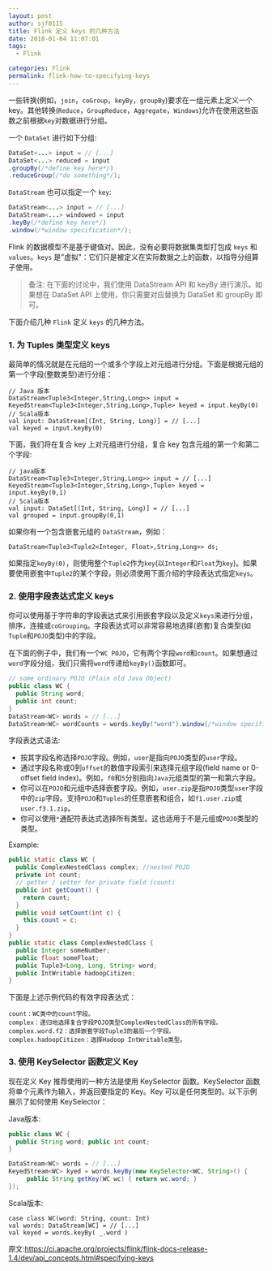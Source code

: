 ```yaml
---
layout: post
author: sjf0115
title: Flink 定义 keys 的几种方法
date: 2018-01-04 11:07:01
tags:
  - Flink

categories: Flink
permalink: flink-how-to-specifying-keys
---
```


一些转换(例如，`join`，`coGroup`，`keyBy`，`groupBy`)要求在一组元素上定义一个 key。其他转换(`Reduce`，`GroupReduce`，`Aggregate`，`Windows`)允许在使用这些函数之前根据`key`对数据进行分组。

一个 `DataSet` 进行如下分组:
```java
DataSet<...> input = // [...]
DataSet<...> reduced = input
.groupBy(/*define key here*/)
.reduceGroup(/*do something*/);
```
`DataStream` 也可以指定一个 `key`:
```java
DataStream<...> input = // [...]
DataStream<...> windowed = input
.keyBy(/*define key here*/)
.window(/*window specification*/);
```
Flink 的数据模型不是基于键值对。因此，没有必要将数据集类型打包成 `keys` 和 `values`。`keys` 是"虚拟"：它们只是被定义在实际数据之上的函数，以指导分组算子使用。

> 备注: 在下面的讨论中，我们使用 DataStream API 和 keyBy 进行演示。如果想在 DataSet API 上使用，你只需要对应替换为 DataSet 和 groupBy 即可。

下面介绍几种 `Flink` 定义 `keys` 的几种方法。

### 1. 为 Tuples 类型定义 keys

最简单的情况就是在元组的一个或多个字段上对元组进行分组。下面是根据元组的第一个字段(整数类型)进行分组：
```
// Java 版本
DataStream<Tuple3<Integer,String,Long>> input =
KeyedStream<Tuple3<Integer,String,Long>,Tuple> keyed = input.keyBy(0)
// Scala版本
val input: DataStream[(Int, String, Long)] = // [...]
val keyed = input.keyBy(0)
```

下面，我们将在复合 key 上对元组进行分组，复合 key 包含元组的第一个和第二个字段:
```
// java版本
DataStream<Tuple3<Integer,String,Long>> input = // [...]
KeyedStream<Tuple3<Integer,String,Long>,Tuple> keyed = input.keyBy(0,1)
// Scala版本
val input: DataSet[(Int, String, Long)] = // [...]
val grouped = input.groupBy(0,1)
```

如果你有一个包含嵌套元组的 `DataStream`，例如：
```
DataStream<Tuple3<Tuple2<Integer, Float>,String,Long>> ds;
```
如果指定`keyBy(0)`，则使用整个`Tuple2`作为`key`(以`Integer`和`Float`为`key`)。如果要使用嵌套中`Tuple2`的某个字段，则必须使用下面介绍的字段表达式指定`keys`。

### 2. 使用字段表达式定义 keys

你可以使用基于字符串的字段表达式来引用嵌套字段以及定义`keys`来进行分组，排序，连接或`coGrouping`。字段表达式可以非常容易地选择(嵌套)复合类型(如`Tuple`和`POJO`类型)中的字段。

在下面的例子中，我们有一个`WC POJO`，它有两个字段`word`和`count`。如果想通过`word`字段分组，我们只需将`word`传递给`keyBy()`函数即可。

```Java
// some ordinary POJO (Plain old Java Object)
public class WC {
  public String word;
  public int count;
}
DataStream<WC> words = // [...]
DataStream<WC> wordCounts = words.keyBy("word").window(/*window specification*/);
```

字段表达式语法:
- 按其字段名称选择`POJO`字段。例如，`user`是指向`POJO`类型的`user`字段。
- 通过字段名称或0到`offset`的数值字段索引来选择元组字段(field name or 0-offset field index)。例如，`f0`和`5`分别指向`Java`元组类型的第一和第六字段。
- 你可以在`POJO`和元组中选择嵌套字段。例如，`user.zip`是指`POJO`类型`user`字段中的`zip`字段。支持`POJO`和`Tuples`的任意嵌套和组合，如`f1.user.zip`或`user.f3.1.zip`。
- 你可以使用`*`通配符表达式选择所有类型。这也适用于不是元组或`POJO`类型的类型。

Example:
```Java
public static class WC {
  public ComplexNestedClass complex; //nested POJO
  private int count;
  // getter / setter for private field (count)
  public int getCount() {
    return count;
  }
  public void setCount(int c) {
    this.count = c;
  }
}
public static class ComplexNestedClass {
  public Integer someNumber;
  public float someFloat;
  public Tuple3<Long, Long, String> word;
  public IntWritable hadoopCitizen;
}
```
下面是上述示例代码的有效字段表达式：
```
count：WC类中的count字段。
complex：递归地选择复合字段POJO类型ComplexNestedClass的所有字段。
complex.word.f2：选择嵌套字段Tuple3的最后一个字段。
complex.hadoopCitizen：选择Hadoop IntWritable类型。
```

### 3. 使用 KeySelector 函数定义 Key

现在定义 Key 推荐使用的一种方法是使用 KeySelector 函数。KeySelector 函数将单个元素作为输入，并返回要指定的 Key。Key 可以是任何类型的。以下示例展示了如何使用 KeySelector：

Java版本:
```java
public class WC {
  public String word; public int count;
}

DataStream<WC> words = // [...]
KeyedStream<WC> kyed = words.keyBy(new KeySelector<WC, String>() {
     public String getKey(WC wc) { return wc.word; }
});
```

Scala版本:
```
case class WC(word: String, count: Int)
val words: DataStream[WC] = // [...]
val keyed = words.keyBy( _.word )
```



原文:https://ci.apache.org/projects/flink/flink-docs-release-1.4/dev/api_concepts.html#specifying-keys
